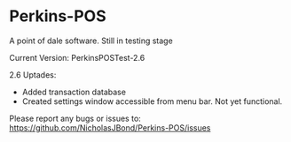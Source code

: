 # Perkins-POS
A point of dale software. Still in testing stage

 Current Version: PerkinsPOSTest-2.6



 2.6 Uptades:
- Added transaction database
- Created settings window accessible from menu bar. Not yet functional.



Please report any bugs or issues to: https://github.com/NicholasJBond/Perkins-POS/issues
